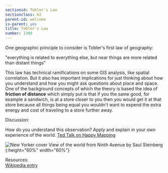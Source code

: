 ```yaml
---
sectionid: Tobler's Law 
sectionclass: h2
parent-id: welcome
is-parent: yes
title: Tobler's Law
number: 1300
---
```


One geographic principle to consider is Tobler's first law of geography:  


"everything is related to everything else, but near things are more related than distant things"  

This law has technical ramifications on some GIS analysis, like spatial correlation. But it also has important implications for just thinking about how you understand and how you might ask questions about place and space. One of the background concepts of which the theory is based the idea of **friction of distance** which simply put is that if you the same good, for example a sandwich, is at a store closer to you then you would get it at that store because all things being equal you wouldn't want to expend the extra energy and cost of traveling to a store further away.  

Discussion:  


How do you understand this observation? Apply and explain in your own experience of the world.
[Ted Talk on Happy Mapping](https://www.ted.com/talks/daniele_quercia_happy_maps?language=en)

![New Yorker cover View of the world from Ninth Avenue by Saul Steinberg](https://raw.githubusercontent.com/vkcworkshops/introspatialmethods/gh-pages/img/newyorkerviewfromny.png){:height="60%" width="60%"}


Resources:  
[Wikipedia entry](https://en.wikipedia.org/wiki/Tobler%27s_first_law_of_geography)
